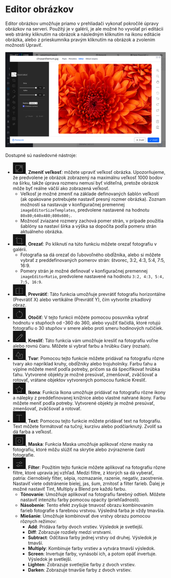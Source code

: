 # Editor obrázkov

Editor obrázkov umožňuje priamo v prehliadači vykonať pokročilé úpravy obrázkov na serveri. Použitý je v galérii, je ale možné ho vyvolať pri editácii web stránky kliknutím na obrázok a následným kliknutím na ikonu editácie obrázka, alebo z prieskumníka pravým kliknutím na obrázok a zvolením možnosti Upraviť.

![](editor-preview.png)

Dostupné sú nasledovné nástroje:

- ![](tie-btn-resize.png ":no-zoom"), **Zmeniť veľkosť**: môžete upraviť veľkosť obrázka. Upozorňujeme, že predvolene je obrázok zobrazený na maximálnu veľkosť 1000 bodov na šírku, takže úprava rozmeru nemusí byť viditeľná, pretože obrázok môže byť reálne väčší ako zobrazená veľkosť.
  - Veľkosť je možné zmeniť na základe definovaných šablón veľkostí (ak opakovane potrebujete nastaviť presný rozmer obrázka). Zoznam možností sa nastavuje v konfiguračnej premennej `imageEditorSizeTemplates`, predvolene nastavené na hodnotu `80x80;640x480;800x600;`.
  - Možnosť zviazané rozmery zachová pomer strán, v prípade použitia šablóny sa nastaví šírka a výška sa dopočíta podľa pomeru strán aktuálneho obrázka.
- ![](tie-btn-crop.png ":no-zoom"), **Orezať**: Po kliknutí na túto funkciu môžete orezať fotografiu v galérii.
  - Fotografia sa dá orezať do ľubovoľného obdĺžnika, alebo si môžete vybrať z preddefinovaných pomerov strán: štvorec, 3:2, 4:3, 5:4, 7:5, 16:9.
  - Pomery strán je možné definovať v konfiguračnej premennej `imageEditorRatio`, predvolene nastavené na hodnotu `3:2, 4:3, 5:4, 7:5, 16:9`.
- ![](tie-btn-flip.png ":no-zoom"), **Prevrátiť**: Táto funkcia umožňuje prevrátiť fotografiu horizontálne (Prevrátiť X) alebo vertikálne (Prevrátiť Y), čím vytvoríte zrkadlový obraz.
- ![](tie-btn-rotate.png ":no-zoom"), **Otočiť**: V tejto funkcii môžete pomocou posuvníka vybrať hodnotu v stupňoch od -360 do 360, alebo využiť tlačidlá, ktoré rotujú fotografiu o 30 stupňov v smere alebo proti smeru hodinových ručičiek.
- ![](tie-btn-draw.png ":no-zoom"), **Kresliť**: Táto funkcia vám umožňuje kresliť na fotografiu voľne alebo rovnú čiaru. Môžete si vybrať farbu a hrúbku čiary (rozsah).
- ![](tie-btn-shape.png ":no-zoom"), **Tvar**: Pomocou tejto funkcie môžete pridávať na fotografiu rôzne tvary ako napríklad kruhy, obdĺžniky alebo trojuholníky. Farbu ťahu a výplne môžete meniť podľa potreby, pričom sa dá špecifikovať hrúbka ťahu. Vytvorené objekty je možné presúvať, zmenšovať, zväčšovať a rotovať, vrátane objektov vytvorených pomocou funkcie Kresliť.
- ![](tie-btn-icon.png ":no-zoom"), **Ikona**: Funkcia Ikona umožňuje pridávať na fotografiu rôzne ikony a nálepky z preddefinovanej knižnice alebo vlastné nahrané ikony. Farbu môžete meniť podľa potreby. Vytvorené objekty je možné presúvať, zmenšovať, zväčšovať a rotovať.
- ![](tie-btn-text.png ":no-zoom"), **Text**: Pomocou tejto funkcie môžete pridávať text na fotografiu. Text môžete formátovať na tučný, kurzívu alebo podčiarknutý. Zvoliť sa dá farba a veľkosť.
- ![](tie-btn-mask.png ":no-zoom"), **Maska**: Funkcia Maska umožňuje aplikovať rôzne masky na fotografiu, ktoré môžu slúžiť na skrytie alebo zvýraznenie častí fotografie.
- ![](tie-btn-filter.png ":no-zoom"), **Filter**: Použitím tejto funkcie môžete aplikovať na fotografiu rôzne filtre, ktoré upravia jej vzhľad. Medzi filtre, z ktorých sa dá vyberať, patria: čiernobiely filter, sépia, rozmazanie, razenie, negatív, zaostrenie. Nastaviť viete odstránenie bielej, jas, šum, zrnitosť a filter farieb. Ďalej je možné nastaviť Tint, Multiply a Blend pre každú farbu.
    - **Tónovanie**: Umožňuje aplikovať na fotografiu farebný odtieň. Môžete nastaviť intenzitu farby pomocou opacity (priehľadnosti).
    - **Násobenie**: Tento efekt zvyšuje tmavosť obrazu kombinovaním farieb fotografie s farebnou vrstvou. Výsledná farba je vždy tmavšia.
    - **Miešanie**: Umožňuje kombinovať dve vrstvy obrazu pomocou rôznych režimov:
      - **Add**: Pridáva farby dvoch vrstiev. Výsledok je svetlejší.
      - **Diff**: Zobrazuje rozdiely medzi vrstvami.
      - **Subtract**: Odčítava farby jednej vrstvy od druhej. Výsledok je tmavší.
      - **Multiply**: Kombinuje farby vrstiev a vytvára tmavší výsledok.
      - **Screen**: Invertuje farby, vynásobí ich, a potom opäť invertuje. Výsledok je svetlejší.
      - **Lighten**: Zobrazuje svetlejšie farby z dvoch vrstiev.
      - **Darken**: Zobrazuje tmavšie farby z dvoch vrstiev.
